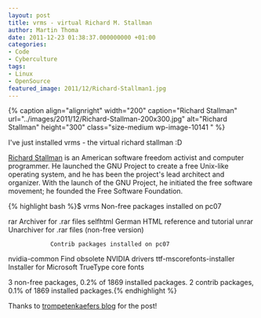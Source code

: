```yaml
---
layout: post
title: vrms - virtual Richard M. Stallman
author: Martin Thoma
date: 2011-12-23 01:38:37.000000000 +01:00
categories:
- Code
- Cyberculture
tags:
- Linux
- OpenSource
featured_image: 2011/12/Richard-Stallman1.jpg
---
```

{% caption align="alignright" width="200" caption="Richard Stallman" url="../images/2011/12/Richard-Stallman-200x300.jpg" alt="Richard Stallman"  height="300" class="size-medium wp-image-10141 "  %}

I've just installed vrms - the virtual richard stallman :D

<a href="http://en.wikipedia.org/wiki/Richard_Stallman">Richard Stallman</a> is an American software freedom activist and computer programmer. He launched the GNU Project to create a free Unix-like operating system, and he has been the project's lead architect and organizer. With the launch of the GNU Project, he initiated the free software movement; he founded the Free Software Foundation.

{% highlight bash %}$ vrms
                Non-free packages installed on pc07

rar                       Archiver for .rar files
selfhtml                  German HTML reference and tutorial
unrar                     Unarchiver for .rar files (non-free version)

                Contrib packages installed on pc07

nvidia-common             Find obsolete NVIDIA drivers
ttf-mscorefonts-installer Installer for Microsoft TrueType core fonts

  3 non-free packages, 0.2% of 1869 installed packages.
  2 contrib packages, 0.1% of 1869 installed packages.{% endhighlight %}

Thanks to <a href="http://trompetenkaefer.wordpress.com/">trompetenkaefers blog</a> for the post!
